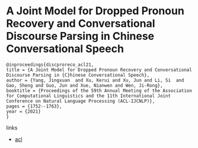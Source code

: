 # A Joint Model for Dropped Pronoun Recovery and Conversational Discourse Parsing in Chinese Conversational Speech

```
@inproceedings{discproreco_acl21,
title = {A Joint Model for Dropped Pronoun Recovery and Conversational Discourse Parsing in {C}hinese Conversational Speech},
author = {Yang, Jingxuan  and Xu, Kerui and Xu, Jun and Li, Si  and Gao, Sheng and Guo, Jun and Xue, Nianwen and Wen, Ji-Rong},
booktitle = {Proceedings of the 59th Annual Meeting of the Association for Computational Linguistics and the 11th International Joint Conference on Natural Language Processing (ACL-IJCNLP)},
pages = {1752--1763},
year = {2021}
}
```

links
- [acl](https://aclanthology.org/2021.acl-long.138)